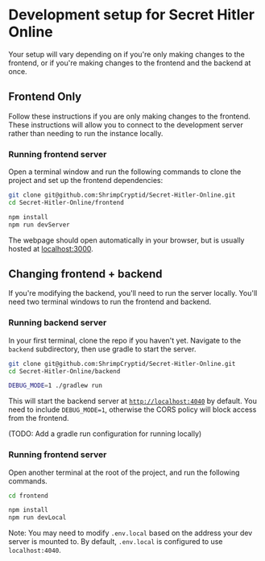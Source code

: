 # Development setup for Secret Hitler Online

Your setup will vary depending on if you're only making changes to the frontend, or if you're making changes to the frontend and the backend at once.

## Frontend Only

Follow these instructions if you are only making changes to the frontend. These instructions will allow you to connect to the development server rather than needing to run the instance locally.

### Running frontend server

Open a terminal window and run the following commands to clone the project and set up the frontend dependencies:

```bash
git clone git@github.com:ShrimpCryptid/Secret-Hitler-Online.git
cd Secret-Hitler-Online/frontend

npm install
npm run devServer
```

The webpage should open automatically in your browser, but is usually hosted at [localhost:3000](http://locahost:3000).

## Changing frontend + backend

If you're modifying the backend, you'll need to run the server locally. You'll need two terminal windows to run the frontend and backend.

### Running backend server

In your first terminal, clone the repo if you haven't yet. Navigate to the `backend` subdirectory, then use gradle to start the server.

```bash
git clone git@github.com:ShrimpCryptid/Secret-Hitler-Online.git
cd Secret-Hitler-Online/backend

DEBUG_MODE=1 ./gradlew run
```

This will start the backend server at [`http://localhost:4040`](http://locahost:4040) by default. You need to include `DEBUG_MODE=1`, otherwise the CORS policy will block access from the frontend.

(TODO: Add a gradle run configuration for running locally)

### Running frontend server

Open another terminal at the root of the project, and run the following commands.

```bash
cd frontend

npm install
npm run devLocal
```

Note: You may need to modify `.env.local` based on the address your dev server is mounted to. By default, `.env.local` is configured to use `localhost:4040`.
